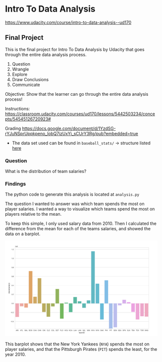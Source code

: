 # Intro To Data Analysis

https://www.udacity.com/course/intro-to-data-analysis--ud170

## Final Project

This is the final project for Intro To Data Analysis by Udacity that goes
through the entire data analysis process.

1. Question
2. Wrangle
3. Explore
4. Draw Conclusions
5. Communicate

Objective:
Show that the learner can go through the entire data analysis process!

Instructions:
https://classroom.udacity.com/courses/ud170/lessons/5442503234/concepts/54545126720923#

Grading
https://docs.google.com/document/d/1YzdSG-rYJuNSprUppkpeno_lobQ7izUxYj_sCUrY3Rg/pub?embedded=true


- The data set used can be found in `baseball_stats/`
  -> structure listed [here](baseball_stats/core/data_info.txt)

### Question

What is the distribution of team salaries?

### Findings

The python code to generate this analysis is located at `analysis.py`

The question I wanted to answer was which team spends the most on player salaries.
I wanted a way to visualize which teams spend the most on players relative to the
mean.

To keep this simple, I only used salary data from 2010. Then I calculated the
difference from the mean for each of the teams salaries, and showed the data on
a barplot.

![barplot](barplot.png)

This barplot shows that the New York Yankees (`NYA`) spends the most on player
salaries, and that the Pittsburgh Pirates (`PIT`) spends the least, for the year
2010.
